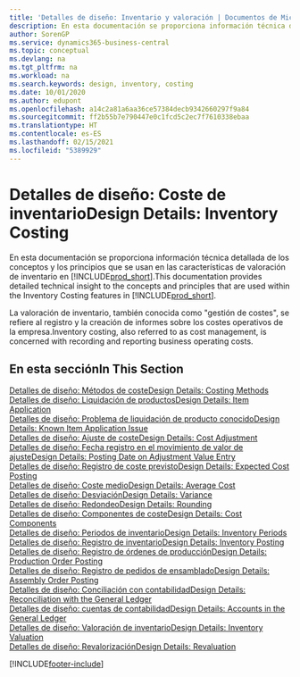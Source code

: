 ```yaml
---
title: 'Detalles de diseño: Inventario y valoración | Documentos de Microsoft'
description: En esta documentación se proporciona información técnica detallada de los conceptos y los principios que se usan en las características de valoración de inventario en Business Central.
author: SorenGP
ms.service: dynamics365-business-central
ms.topic: conceptual
ms.devlang: na
ms.tgt_pltfrm: na
ms.workload: na
ms.search.keywords: design, inventory, costing
ms.date: 10/01/2020
ms.author: edupont
ms.openlocfilehash: a14c2a81a6aa36ce57384decb9342660297f9a84
ms.sourcegitcommit: ff2b55b7e790447e0c1fcd5c2ec7f7610338ebaa
ms.translationtype: HT
ms.contentlocale: es-ES
ms.lasthandoff: 02/15/2021
ms.locfileid: "5389929"
---
```

# <a name="design-details-inventory-costing"></a><span data-ttu-id="5c041-103">Detalles de diseño: Coste de inventario</span><span class="sxs-lookup"><span data-stu-id="5c041-103">Design Details: Inventory Costing</span></span>
<span data-ttu-id="5c041-104">En esta documentación se proporciona información técnica detallada de los conceptos y los principios que se usan en las características de valoración de inventario en [!INCLUDE[prod_short](includes/prod_short.md)].</span><span class="sxs-lookup"><span data-stu-id="5c041-104">This documentation provides detailed technical insight to the concepts and principles that are used within the Inventory Costing features in [!INCLUDE[prod_short](includes/prod_short.md)].</span></span>  

<span data-ttu-id="5c041-105">La valoración de inventario, también conocida como "gestión de costes", se refiere al registro y la creación de informes sobre los costes operativos de la empresa.</span><span class="sxs-lookup"><span data-stu-id="5c041-105">Inventory costing, also referred to as cost management, is concerned with recording and reporting business operating costs.</span></span>  

## <a name="in-this-section"></a><span data-ttu-id="5c041-106">En esta sección</span><span class="sxs-lookup"><span data-stu-id="5c041-106">In This Section</span></span>  
[<span data-ttu-id="5c041-107">Detalles de diseño: Métodos de coste</span><span class="sxs-lookup"><span data-stu-id="5c041-107">Design Details: Costing Methods</span></span>](design-details-costing-methods.md)  
[<span data-ttu-id="5c041-108">Detalles de diseño: Liquidación de productos</span><span class="sxs-lookup"><span data-stu-id="5c041-108">Design Details: Item Application</span></span>](design-details-item-application.md)  
[<span data-ttu-id="5c041-109">Detalles de diseño: Problema de liquidación de producto conocido</span><span class="sxs-lookup"><span data-stu-id="5c041-109">Design Details: Known Item Application Issue</span></span>](design-details-inventory-zero-level-open-item-ledger-entries.md)  
[<span data-ttu-id="5c041-110">Detalles de diseño: Ajuste de coste</span><span class="sxs-lookup"><span data-stu-id="5c041-110">Design Details: Cost Adjustment</span></span>](design-details-cost-adjustment.md)  
[<span data-ttu-id="5c041-111">Detalles de diseño: Fecha registro en el movimiento de valor de ajuste</span><span class="sxs-lookup"><span data-stu-id="5c041-111">Design Details: Posting Date on Adjustment Value Entry</span></span>](design-details-inventory-adjustment-value-entry-posting-date.md)  
[<span data-ttu-id="5c041-112">Detalles de diseño: Registro de coste previsto</span><span class="sxs-lookup"><span data-stu-id="5c041-112">Design Details: Expected Cost Posting</span></span>](design-details-expected-cost-posting.md)  
[<span data-ttu-id="5c041-113">Detalles de diseño: Coste medio</span><span class="sxs-lookup"><span data-stu-id="5c041-113">Design Details: Average Cost</span></span>](design-details-average-cost.md)  
[<span data-ttu-id="5c041-114">Detalles de diseño: Desviación</span><span class="sxs-lookup"><span data-stu-id="5c041-114">Design Details: Variance</span></span>](design-details-variance.md)  
[<span data-ttu-id="5c041-115">Detalles de diseño: Redondeo</span><span class="sxs-lookup"><span data-stu-id="5c041-115">Design Details: Rounding</span></span>](design-details-rounding.md)  
[<span data-ttu-id="5c041-116">Detalles de diseño: Componentes de coste</span><span class="sxs-lookup"><span data-stu-id="5c041-116">Design Details: Cost Components</span></span>](design-details-cost-components.md)  
[<span data-ttu-id="5c041-117">Detalles de diseño: Periodos de inventario</span><span class="sxs-lookup"><span data-stu-id="5c041-117">Design Details: Inventory Periods</span></span>](design-details-inventory-periods.md)  
[<span data-ttu-id="5c041-118">Detalles de diseño: Registro de inventario</span><span class="sxs-lookup"><span data-stu-id="5c041-118">Design Details: Inventory Posting</span></span>](design-details-inventory-posting.md)  
[<span data-ttu-id="5c041-119">Detalles de diseño: Registro de órdenes de producción</span><span class="sxs-lookup"><span data-stu-id="5c041-119">Design Details: Production Order Posting</span></span>](design-details-production-order-posting.md)  
[<span data-ttu-id="5c041-120">Detalles de diseño: Registro de pedidos de ensamblado</span><span class="sxs-lookup"><span data-stu-id="5c041-120">Design Details: Assembly Order Posting</span></span>](design-details-assembly-order-posting.md)  
[<span data-ttu-id="5c041-121">Detalles de diseño: Conciliación con contabilidad</span><span class="sxs-lookup"><span data-stu-id="5c041-121">Design Details: Reconciliation with the General Ledger</span></span>](design-details-reconciliation-with-the-general-ledger.md)  
[<span data-ttu-id="5c041-122">Detalles de diseño: cuentas de contabilidad</span><span class="sxs-lookup"><span data-stu-id="5c041-122">Design Details: Accounts in the General Ledger</span></span>](design-details-accounts-in-the-general-ledger.md)  
[<span data-ttu-id="5c041-123">Detalles de diseño: Valoración de inventario</span><span class="sxs-lookup"><span data-stu-id="5c041-123">Design Details: Inventory Valuation</span></span>](design-details-inventory-valuation.md)  
[<span data-ttu-id="5c041-124">Detalles de diseño: Revalorización</span><span class="sxs-lookup"><span data-stu-id="5c041-124">Design Details: Revaluation</span></span>](design-details-revaluation.md)


[!INCLUDE[footer-include](includes/footer-banner.md)]